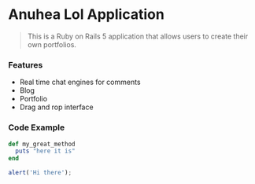# Anuhea Lol Application

> This is a Ruby on Rails 5 application that allows users to create their own portfolios.

### Features

- Real time chat engines for comments
- Blog
- Portfolio
- Drag and rop interface

### Code Example

```ruby
def my_great_method
  puts "here it is"
end
```

```javascript
alert('Hi there');
```